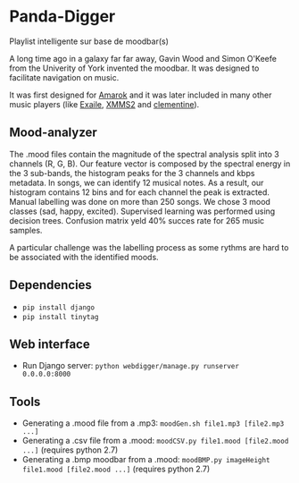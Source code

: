# Panda-Digger
Playlist intelligente sur base de moodbar(s)

A long time ago in a galaxy far far away, Gavin Wood and Simon O'Keefe from the Univerity of York invented the moodbar. It was designed to facilitate navigation on music.

It was first designed for [Amarok](https://amarok.kde.org/en) and it was later included in many other music players (like [Exaile](http://www.exaile.org/), [XMMS2](https://xmms2.org/wiki/Main_Page) and [clementine](https://www.clementine-player.org/)).

## Mood-analyzer
The .mood files contain the magnitude of the spectral analysis split into 3 channels (R, G, B). Our feature vector is composed by the spectral energy in the 3 sub-bands, the histogram peaks for the 3 channels and kbps metadata.
In songs, we can identify 12 musical notes. As a result, our histogram contains 12 bins and for each channel the peak is extracted. 
Manual labelling was done on more than 250 songs. We chose 3 mood classes (sad, happy, excited). 
Supervised learning was performed using decision trees. Confusion matrix yeld 40% succes rate for 265 music samples.

A particular challenge was the labelling process as some rythms are hard to be associated with the identified moods. 

## Dependencies

* `pip install django`
* `pip install tinytag`

## Web interface

* Run Django server: `python webdigger/manage.py runserver 0.0.0.0:8000`

## Tools

* Generating a .mood file from a .mp3: `moodGen.sh file1.mp3 [file2.mp3 ...]`
* Generating a .csv file from a .mood: `moodCSV.py file1.mood [file2.mood ...]` (requires python 2.7)
* Generating a .bmp moodbar from a .mood: `moodBMP.py imageHeight file1.mood [file2.mood ...]` (requires python 2.7)

